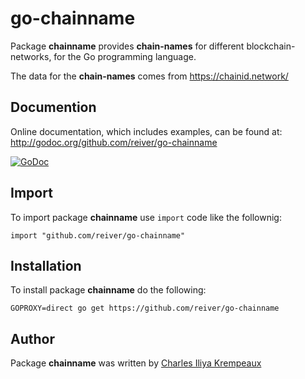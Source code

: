 # go-chainname

Package **chainname** provides **chain-names** for different blockchain-networks, for the Go programming language.

The data for the **chain-names** comes from https://chainid.network/

## Documention

Online documentation, which includes examples, can be found at: http://godoc.org/github.com/reiver/go-chainname

[![GoDoc](https://godoc.org/github.com/reiver/go-chainname?status.svg)](https://godoc.org/github.com/reiver/go-chainname)

## Import

To import package **chainname** use `import` code like the follownig:
```
import "github.com/reiver/go-chainname"
```

## Installation

To install package **chainname** do the following:
```
GOPROXY=direct go get https://github.com/reiver/go-chainname
```

## Author

Package **chainname** was written by [Charles Iliya Krempeaux](http://reiver.link)
